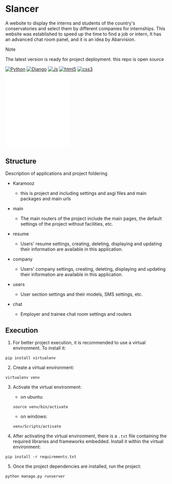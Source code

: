 # Slancer
A website to display the interns and students of the country's conservatories and select them by different companies for internships. This website was established to speed up the time to find a job or intern, It has an advanced chat room panel, and it is an idea by Abarvision.

>[!NOTE]
>The latest version is ready for project deployment.
>this repo is open source


[![Python](https://img.shields.io/badge/python-%2320232a.svg?style=for-the-badge&logo=python)](https://github.com//prodbygodfather)
[![Django](https://img.shields.io/badge/django-%2320232a.svg?style=for-the-badge&logo=django)](https://github.com//prodbygodfather)
[![Js](https://img.shields.io/badge/java%20script-%2320232a.svg?style=for-the-badge&logo=javascript)](https://github.com//prodbygodfather)
[![html5](https://img.shields.io/badge/html5-%2320232a.svg?style=for-the-badge&logo=html5)](https://github.com//prodbygodfather)
[![css3](https://img.shields.io/badge/css3-%2320232a.svg?style=for-the-badge&logo=css3)](https://github.com//prodbygodfather)



<img src="./static/images/fav.svg" width='200px'>

## Structure
Description of applications and project foldering
- Karamooz
  - this is project and including settings and asgi files and main packages and main urls 

- main
  - The main routers of the project include the main pages, the default settings of the project without facilities, etc.

- resume
  - Users' resume settings, creating, deleting, displaying and updating their information are available in this application.

- company
  - Users' company settings, creating, deleting, displaying and updating their information are available in this application.

- users
  - User section settings and their models, SMS settings, etc.

- chat
  - Employer and trainee chat room settings and routers

## Execution 
1. For better project execution, it is recommended to use a virtual environment. To install it: 
 
```
pip install virtualenv 
```
 
 
2. Create a virtual environment: 
 
```
virtualenv venv 
 ```
 
 
3. Activate the virtual environment: 

   - on ubuntu:
   ```
   source venv/bin/activate 
   ```
   - on windows:
   ```
   venv/Scripts/activate 
   ```
 
4. After activating the virtual environment, there is a `.txt` file containing the required libraries and frameworks embedded. Install it within the virtual environment: 
 
```
pip install -r requirements.txt 
 ```
 
 
5. Once the project dependencies are installed, run the project: 
 
```
python manage.py runserver 
 ```
